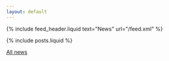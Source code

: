 ```yaml
---
layout: default
---
```

{% include feed_header.liquid text="News" url="/feed.xml" %}

{% include posts.liquid %}

<a href="/all-news.html" class="nav_link">All news</a>
